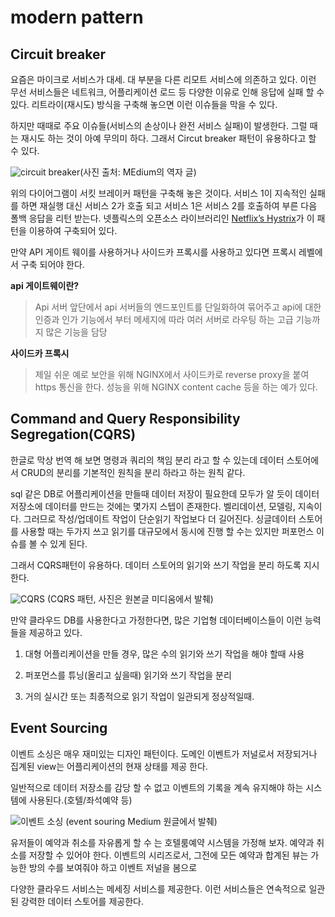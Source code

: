 # modern pattern 

## Circuit breaker 

요즘은 마이크로 서비스가 대세. 대 부분을 다른 리모트 서비스에 의존하고 있다. 이런 무선 서비스들은 네트워크, 어플리케이션 로드 등 다양한 이유로 인해 응답에 실패 할 수 있다. 리트라이(재시도) 방식을 구축해 놓으면 이런 이슈들을 막을 수 있다. 

하지만 때때로 주요 이슈들(서비스의 손상이나 완전 서비스 실패)이 발생한다. 그럴 때는 재시도 하는 것이 아예 무의미 하다. 그래서 Circut breaker 패턴이 유용하다고 할 수 있다. 

![circuit breaker](https://miro.medium.com/max/1540/1*ObdN8WZTCUmsQDUtjHcjpQ.png)(사진 출처: MEdium의 역자 글)

위의 다이어그램이 서킷 브레이커 패턴을 구축해 놓은 것이다. 서비스 1이 지속적인 실패를 하면 재실행 대신 서비스 2가 호출 되고 서비스 1은 서비스 2를 호출하여 부른 다음 폴백 응답을 리턴 받는다. 넷플릭스의 오픈소스 라이브러리인 [Netflix’s Hystrix](https://github.com/Netflix/Hystrix/wiki/How-it-Works)가 이 패턴을 이용하여 구축되어 있다. 

만약 API 게이트 웨이를 사용하거나 사이드카 프록시를 사용하고 있다면 프록시 레벨에서 구축 되어야 한다. 

<strong>api 게이트웨이란?</strong> 

> Api 서버 앞단에서 api 서버들의 엔드포인트를 단일화하여 묶어주고 api에 대한 인증과 인가 기능에서 부터 메세지에 따라 여러 서버로 라우팅 하는 고급 기능까지 많은 기능을 담당

<strong>사이드카 프록시</strong>

> 제일 쉬운 예로 보안을 위해 NGINX에서 사이드카로 reverse proxy을 붙여 https 통신을 한다. 성능을 위해 NGINX content cache 등을 하는 예가 있다.



## Command and Query Responsibility Segregation(CQRS)

한글로 막상 번역 해 보면 명령과 쿼리의 책임 분리 라고 할 수 있는데 데이터 스토어에서 CRUD의 분리를 기본적인 원칙을 분리 하라고 하는 원칙 같다. 

sql 같은 DB로 어플리케이션을 만들때 데이터 저장이 필요한데 모두가 알 듯이 데이터 저장소에 데이터를 만드는 것에는 몇가지 스텝이 존재한다. 벨리데이션, 모델링, 지속이다. 그러므로 작성/업데이트 작업이 단순읽기 작업보다 더 길어진다. 싱글데이터 스토어를 사용할 때는 두가지 쓰고 읽기를 대규모에서 동시에 진행 할 수는 있지만 퍼포먼스 이슈를 볼 수 있게 된다.  

그래서 CQRS패턴이 유용하다. 데이터 스토어의 읽기와 쓰기 작업을 분리 하도록 지시 한다. 

![CQRS](https://miro.medium.com/max/1540/1*6Ko_R4er9q8S4C-utEUVkQ.png)
(CQRS 패턴, 사진은 원본글 미디움에서 발췌)


만약 클라우드 DB를 사용한다고 가정한다면, 많은 기업형 데이터베이스들이 이런 능력들을 제공하고 있다. 

1. 대형 어플리케이션을 만들 경우, 많은 수의 읽기와 쓰기 작업을 해야 할때 사용

2. 퍼포먼스를 튜닝(올리고 싶을때) 읽기와 쓰기 작업을 분리

3. 거의  실시간 또는 최종적으로 읽기 작업이 일관되게 정상적일때. 

## Event Sourcing

이벤트 소싱은 매우 재미있는 디자인 패턴이다. 도메인 이벤트가 저널로서 저장되거나 집계된 view는 어플리케이션의 현재 상태를 제공 한다. 

일반적으로 데이터 저장소를 감당 할 수 없고 이벤트의 기록을 계속 유지해야 하는 시스템에 사용된다.(호텔/좌석예약 등)

![이벤트 소싱](https://miro.medium.com/max/1540/1*D4kfUFDr7xnNbqXJwqyF0g.png)
(event souring Medium 원글에서 발췌)

유저들이 예약과 취소를 자유롭게 할 수 는 호텔룸예약 시스템을 가정해 보자. 예약과 취소를 저장할 수 있어야 한다. 이벤트의 시리즈로서, 그전에 모든 예약과 합계된 뷰는 가능한 방의 수를 보여줘야 하고 이벤트 저널을 봄으로

다양한 클라우드 서비스는 메세징 서비스를 제공한다. 이런 서비스들은 연속적으로  일관된 강력한 데이터 스토어를 제공한다. 

